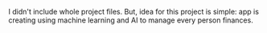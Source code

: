 I didn't include whole project files. But,  idea for this project is simple: app is creating using machine learning and AI to manage every person finances.


